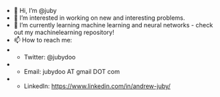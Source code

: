 - 👋 Hi, I’m @juby
- 👀 I’m interested in working on new and interesting problems.
- 🌱 I’m currently learning machine learning and neural networks - check out my machinelearning repository!
- 📫 How to reach me:
- - Twitter: @jubydoo
- - Email: jubydoo AT gmail DOT com
- - LinkedIn: https://www.linkedin.com/in/andrew-juby/

<!---
juby/juby is a ✨ special ✨ repository because its `README.md` (this file) appears on your GitHub profile.
You can click the Preview link to take a look at your changes.
--->
